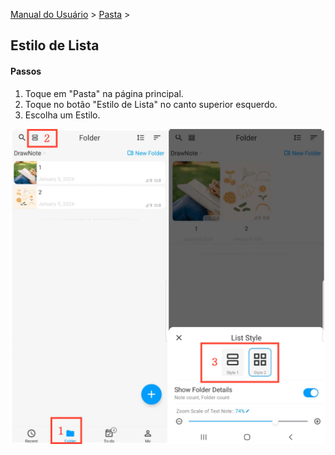 [Manual do Usuário](/dragonnest/drawnote/manual/pt) > [Pasta](/dragonnest/drawnote/manual/pt/pasta) >

Estilo de Lista
---
#### Passos

1. Toque em "Pasta" na página principal.
2. Toque no botão "Estilo de Lista" no canto superior esquerdo.
3. Escolha um Estilo.

![](imgs/list_style.png)
